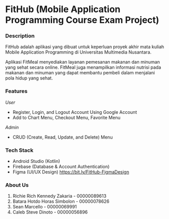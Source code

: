 # FitHub (Mobile Application Programming Course Exam Project)

### Description
FitHub adalah aplikasi yang dibuat untuk keperluan proyek akhir mata kuliah Mobile Application Programming di Universitas Multimedia Nusantara. 

Aplikasi FitMeal menyediakan layanan pemesanan makanan dan minuman yang sehat secara online. FitMeal juga menampilkan informasi nutrisi pada makanan dan minuman yang dapat membantu pembeli dalam menjalani pola hidup yang sehat.

### Features
*User*
- Register, Login, and Logout Account Using Google Account
- Add to Chart Menu, Checkout Menu, Favorite Menu

*Admin*
- CRUD (Create, Read, Update, and Delete) Menu

### Tech Stack
- Android Studio (Kotlin)
- Firebase (Database & Account Authentication)
- Figma (UI/UX Design)
  https://bit.ly/FitHub-FigmaDesign

### About Us 
1. Richie Rich Kennedy Zakaria - 00000089613
2. Batara Hotdo Horas Simbolon - 00000078626
3. Sean Marcello - 00000069991
4. Caleb Steve Dinoto - 00000056896

